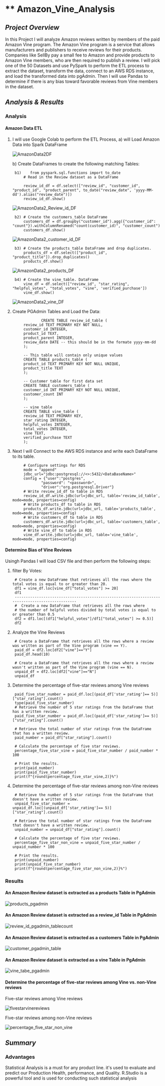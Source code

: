 # ** Amazon_Vine_Analysis


## *Project Overview*
In this Project I will analyze Amazon reviews written by members of the paid Amazon Vine program. The Amazon Vine program is a service that allows manufacturers and publishers to receive reviews for their products. Companies like SellBy pay a small fee to Amazon and provide products to Amazon Vine members, who are then required to publish a review. I will pick one of the 50 Datasets and use PySpark to perform the ETL process to extract the dataset, transform the data, connect to an AWS RDS instance, and load the transformed data into pgAdmin. Then I will use Pandas to determine if there is any bias toward favorable reviews from Vine members in the dataset.


                  
## *Analysis & Results*
### Analysis
#### Amazon Data ETL

1) I will use Google Colab to perform the ETL Process, 
  a) will Load Amazon Data into Spark DataFrame
  
   ![AmazonData2DF](https://user-images.githubusercontent.com/80013773/124473267-f3f6e480-dd53-11eb-89d6-0c2b7266e6bd.PNG)


    b) Create DataFrames to create the following matching Tables:

        b1)    from pyspark.sql.functions import to_date
            # Read in the Review dataset as a DataFrame

            review_id_df = df.select(["review_id", "customer_id", "product_id", "product_parent", to_date("review_date", 'yyyy-MM-dd').alias("review_date")])
            review_id_df.show()

   ![AmazonData2_Review_id_DF](https://user-images.githubusercontent.com/80013773/124473422-29033700-dd54-11eb-9d54-6745c9c4247f.PNG)


        b2) # Create the customers_table DataFrame
            customers_df = df.groupby("customer_id").agg({"customer_id": "count"}).withColumnRenamed("count(customer_id)", "customer_count")
            customers_df.show()

   ![AmazonData2_customer_id_DF](https://user-images.githubusercontent.com/80013773/124473521-47693280-dd54-11eb-8282-9c9dc9acea71.PNG)

        b3) # Create the products_table DataFrame and drop duplicates. 
            products_df = df.select(["product_id", "product_title"]).drop_duplicates()
            products_df.show()
   ![AmazonData2_products_DF](https://user-images.githubusercontent.com/80013773/124473575-5bad2f80-dd54-11eb-9f7f-17897e41c142.PNG)


        b4) # Create the vine_table. DataFrame
            vine_df = df.select(["review_id", "star_rating", "helpful_votes", "total_votes", "vine", 'verified_purchase'])
            vine_df.show()

   ![AmazonData2_vine_DF](https://user-images.githubusercontent.com/80013773/124473654-6f589600-dd54-11eb-9694-8ce378b8b243.PNG)


2) Create PGAdmin Tables and Load the Data:

                    CREATE TABLE review_id_table (
            review_id TEXT PRIMARY KEY NOT NULL,
            customer_id INTEGER,
            product_id TEXT,
            product_parent INTEGER,
            review_date DATE -- this should be in the formate yyyy-mm-dd
            );

            -- This table will contain only unique values
            CREATE TABLE products_table (
            product_id TEXT PRIMARY KEY NOT NULL UNIQUE,
            product_title TEXT
            );

            -- Customer table for first data set
            CREATE TABLE customers_table (
            customer_id INT PRIMARY KEY NOT NULL UNIQUE,
            customer_count INT
            );

            -- vine table
            CREATE TABLE vine_table (
            review_id TEXT PRIMARY KEY,
            star_rating INTEGER,
            helpful_votes INTEGER,
            total_votes INTEGER,
            vine TEXT,
            verified_purchase TEXT
            );


3) Next I will Connect to the AWS RDS instance and write each DataFrame to its table.

            # Configure settings for RDS
            mode = "append"
            jdbc_url="jdbc:postgresql://<>:5432/<DataBaseName>"
            config = {"user":"postgres", 
                    "password": "<password>", 
                    "driver":"org.postgresql.Driver"}
            # Write review_id_df to table in RDS
            review_id_df.write.jdbc(url=jdbc_url, table='review_id_table', mode=mode, properties=config)
            # Write products_df to table in RDS
            products_df.write.jdbc(url=jdbc_url, table='products_table', mode=mode, properties=config)
            # Write customers_df to table in RDS
            customers_df.write.jdbc(url=jdbc_url, table='customers_table', mode=mode, properties=config)
            # Write vine_df to table in RDS
            vine_df.write.jdbc(url=jdbc_url, table='vine_table', mode=mode, properties=config)

#### Determine Bias of Vine Reviews
Usingh Pandas I will load CSV file and then perform the following steps:
1) filter By Votes:

        # Create a new DataFrame that retrieves all the rows where the total votes is equal to or greater than 20.
        df1 = vine_df.loc[vine_df["total_votes"] >= 20]
        df1
        -----------------------------------------------------------------------------------------------
        #  Create a new DataFrame that retrieves all the rows where 
        # the number of helpful votes divided by total votes is equal to or greater than 0.5
        df2 = df1.loc[(df1["helpful_votes"]/df1["total_votes"] >= 0.5)]
        df2
2) Analyze the Vine Reviews

        # Create a DataFrame that retrieves all the rows where a review was written as part of the Vine program (vine == Y).
        paid_df = df2.loc[df2["vine"]=="Y"]
        paid_df.head(10)

        # Create a DataFrame that retrieves all the rows where a review wasn't written as part of the Vine program (vine == N).
        unpaid_df = df2.loc[df2["vine"]=="N"]
        unpaid_df

3) Determine the percentage of five-star reviews among Vine reviews

        paid_five_star_number = paid_df.loc[(paid_df['star_rating']== 5)]["star_rating"].count()
        type(paid_five_star_number)
        # Retrieve the number of 5 star ratings from the DataFrame that has a written review.
        paid_five_star_number = paid_df.loc[(paid_df['star_rating']== 5)]["star_rating"].count()

        # Retrieve the total number of star ratings from the DataFrame that has a written review.
        paid_number = paid_df["star_rating"].count()

        # Calculate the percentage of five star reviews.
        percentage_five_star_vine = paid_five_star_number / paid_number * 100

        # Print the results. 
        print(paid_number)
        print(paid_five_star_number)
        print(f"{round(percentage_five_star_vine,2)}%")

4) Determine the percentage of five-star reviews among non-Vine reviews

        # Retrieve the number of 5 star ratings from the DataFrame that doesn't have a written review.
        unpaid_five_star_number = unpaid_df.loc[(unpaid_df['star_rating']== 5)]["star_rating"].count()

        # Retrieve the total number of star ratings from the DataFrame that doesn't have a written review.
        unpaid_number = unpaid_df["star_rating"].count()

        # Calculate the percentage of five star reviews.
        percentage_five_star_non_vine = unpaid_five_star_number / unpaid_number * 100

        # Print the results. 
        print(unpaid_number)
        print(unpaid_five_star_number)
        print(f"{round(percentage_five_star_non_vine,2)}%")

### Results

#### An Amazon Review dataset is extracted as a products Table in PgAdmin

![products_pgadmin](https://user-images.githubusercontent.com/80013773/124474375-4b498480-dd55-11eb-8123-2c8c076155b5.PNG)

#### An Amazon Review dataset is extracted as  a review_id Table in PgAdmin

![review_id_pgadmin_tablecount](https://user-images.githubusercontent.com/80013773/124474504-746a1500-dd55-11eb-9ff6-04196108ae1e.PNG)

#### An Amazon Review dataset is extracted as a customers Table in PgAdmin

![customer_pgadmin_table](https://user-images.githubusercontent.com/80013773/124474226-26551180-dd55-11eb-8f65-3232402cb0e6.PNG)


#### An Amazon Review dataset is extracted as a vine Table in PgAdmin

![vine_tabe_pgadmin](https://user-images.githubusercontent.com/80013773/124474630-9e233c00-dd55-11eb-9a40-0674967778f9.PNG)



#### Determine the percentage of five-star reviews among Vine vs. non-Vine reviews

Five-star reviews among Vine reviews

![fivestarvinereviews](https://user-images.githubusercontent.com/80013773/124474887-ee9a9980-dd55-11eb-8229-c272a52b4729.PNG)

Five-star reviews among non-Vine reviews


![percentage_five_star_non_vine](https://user-images.githubusercontent.com/80013773/124474896-f1958a00-dd55-11eb-9251-6e930ed78024.PNG)


    
## *Summary*
### Advantages
 Statistical Analysis is a must for any product line. it's used to evaluate and predict our Production Health, performance, and Quality. R.Studio is a powerful tool and is used for conducting such statistical analysis 
 
